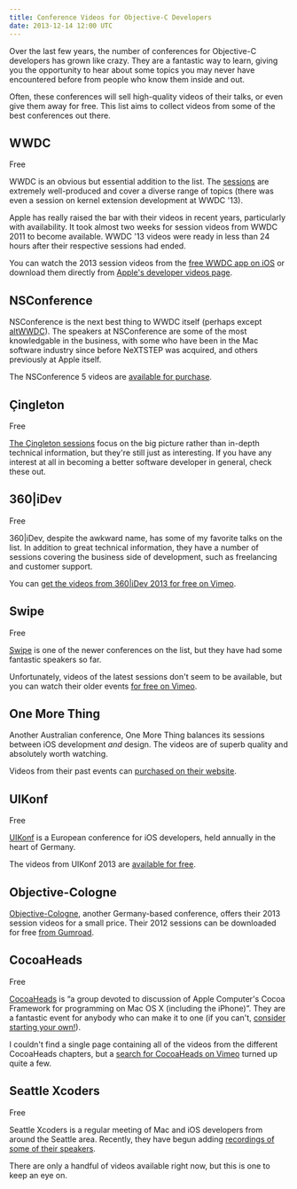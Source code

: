 ```yaml
---
title: Conference Videos for Objective-C Developers
date: 2013-12-14 12:00 UTC
---
```


Over the last few years, the number of conferences for Objective-C developers has grown like crazy. They are a fantastic way to learn, giving you the opportunity to hear about some topics you may never have encountered before from people who know them inside and out.

Often, these conferences will sell high-quality videos of their talks, or even give them away for free. This list aims to collect videos from some of the best conferences out there.

<div class="badged-header"><h2>WWDC</h2><span class="badge blue">Free</span></div>

WWDC is an obvious but essential addition to the list. The [sessions](https://developer.apple.com/videos/) are extremely well-produced and cover a diverse range of topics (there was even a session on kernel extension development at WWDC '13).

Apple has really raised the bar with their videos in recent years, particularly with availability. It took almost two weeks for session videos from WWDC 2011 to become available. WWDC '13 videos were ready in less than 24 hours after their respective sessions had ended.

You can watch the 2013 session videos from the [free WWDC app on iOS](https://itunes.apple.com/us/app/wwdc/id640199958) or download them directly from [Apple's developer videos page](https://developer.apple.com/videos/).

## NSConference

NSConference is the next best thing to WWDC itself (perhaps except [altWWDC](http://altwwdc.com)). The speakers at NSConference are some of the most knowledgable in the business, with some who have been in the Mac software industry since before NeXTSTEP was acquired, and others previously at Apple itself.

The NSConference 5 videos are [available for purchase](http://my.nsconference.com).

<div class="badged-header"><h2>Çingleton</h2><span class="badge blue">Free</span></div>

[The Çingleton sessions](https://vimeo.com/cingleton) focus on the big picture rather than in-depth technical information, but they're still just as interesting. If you have any interest at all in becoming a better software developer in general, check these out.

<div class="badged-header"><h2>360|iDev</h2><span class="badge blue">Free</span></div>

360|iDev, despite the awkward name, has some of my favorite talks on the list. In addition to great technical information, they have a number of sessions covering the business side of development, such as freelancing and customer support.

You can [get the videos from 360|iDev 2013 for free on Vimeo](http://vimeopro.com/360conferences/360idev-2013).

<div class="badged-header"><h2>Swipe</h2><span class="badge blue">Free</span></div>

[Swipe](http://swipeconference.com.au) is one of the newer conferences on the list, but they have had some fantastic speakers so far.

Unfortunately, videos of the latest sessions don't seem to be available, but you can watch their older events [for free on Vimeo](https://vimeo.com/user11941329).

## One More Thing

Another Australian conference, One More Thing balances its sessions between iOS development _and_ design. The videos are of superb quality and absolutely worth watching.

Videos from their past events can [purchased on their website](http://onemorething.com.au/videos/).

<div class="badged-header"><h2>UIKonf</h2><span class="badge blue">Free</span></div>

[UIKonf](http://www.uikonf.com) is a European conference for iOS developers, held annually in the heart of Germany.

The videos from UIKonf 2013 are [available for free](http://2013.uikonf.com/videos.html).

## Objective-Cologne

[Objective-Cologne](http://objcgn.com), another Germany-based conference, offers their 2013 session videos for a small price. Their 2012 sessions can be downloaded for free [from Gumroad](http://gum.co/OC12).

<div class="badged-header"><h2>CocoaHeads</h2><span class="badge blue">Free</span></div>

[CocoaHeads](http://cocoaheads.org) is “a group devoted to discussion of Apple Computer's Cocoa Framework for programming on Mac OS X (including the iPhone)”. They are a fantastic event for anybody who can make it to one (if you can't, [consider starting your own!](http://cocoaheads.org/starting-a-chapter.html)).

I couldn't find a single page containing all of the videos from the different CocoaHeads chapters, but a [search for CocoaHeads on Vimeo](https://vimeo.com/search?q=CocoaHeads) turned up quite a few.

<div class="badged-header"><h2>Seattle Xcoders</h2><span class="badge blue">Free</span></div>

Seattle Xcoders is a regular meeting of Mac and iOS developers from around the Seattle area. Recently, they have begun adding [recordings of some of their speakers](https://vimeo.com/seattlexcoders).

There are only a handful of videos available right now, but this is one to keep an eye on.



